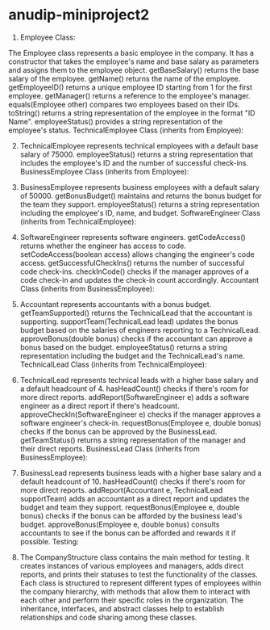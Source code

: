 # anudip-miniproject2
1. Employee Class:

The Employee class represents a basic employee in the company.
It has a constructor that takes the employee's name and base salary as parameters and assigns them to the employee object.
getBaseSalary() returns the base salary of the employee.
getName() returns the name of the employee.
getEmployeeID() returns a unique employee ID starting from 1 for the first employee.
getManager() returns a reference to the employee's manager.
equals(Employee other) compares two employees based on their IDs.
toString() returns a string representation of the employee in the format "ID Name".
employeeStatus() provides a string representation of the employee's status.
TechnicalEmployee Class (inherits from Employee):

2. TechnicalEmployee represents technical employees with a default base salary of 75000.
employeeStatus() returns a string representation that includes the employee's ID and the number of successful check-ins.
BusinessEmployee Class (inherits from Employee):

3. BusinessEmployee represents business employees with a default salary of 50000.
getBonusBudget() maintains and returns the bonus budget for the team they support.
employeeStatus() returns a string representation including the employee's ID, name, and budget.
SoftwareEngineer Class (inherits from TechnicalEmployee):

4. SoftwareEngineer represents software engineers.
getCodeAccess() returns whether the engineer has access to code.
setCodeAccess(boolean access) allows changing the engineer's code access.
getSuccessfulCheckIns() returns the number of successful code check-ins.
checkInCode() checks if the manager approves of a code check-in and updates the check-in count accordingly.
Accountant Class (inherits from BusinessEmployee):

5. Accountant represents accountants with a bonus budget.
getTeamSupported() returns the TechnicalLead that the accountant is supporting.
supportTeam(TechnicalLead lead) updates the bonus budget based on the salaries of engineers reporting to a TechnicalLead.
approveBonus(double bonus) checks if the accountant can approve a bonus based on the budget.
employeeStatus() returns a string representation including the budget and the TechnicalLead's name.
TechnicalLead Class (inherits from TechnicalEmployee):

6. TechnicalLead represents technical leads with a higher base salary and a default headcount of 4.
hasHeadCount() checks if there's room for more direct reports.
addReport(SoftwareEngineer e) adds a software engineer as a direct report if there's headcount.
approveCheckIn(SoftwareEngineer e) checks if the manager approves a software engineer's check-in.
requestBonus(Employee e, double bonus) checks if the bonus can be approved by the BusinessLead.
getTeamStatus() returns a string representation of the manager and their direct reports.
BusinessLead Class (inherits from BusinessEmployee):

7. BusinessLead represents business leads with a higher base salary and a default headcount of 10.
hasHeadCount() checks if there's room for more direct reports.
addReport(Accountant e, TechnicalLead supportTeam) adds an accountant as a direct report and updates the budget and team they support.
requestBonus(Employee e, double bonus) checks if the bonus can be afforded by the business lead's budget.
approveBonus(Employee e, double bonus) consults accountants to see if the bonus can be afforded and rewards it if possible.
Testing:

8. The CompanyStructure class contains the main method for testing.
It creates instances of various employees and managers, adds direct reports, and prints their statuses to test the functionality of the classes.
Each class is structured to represent different types of employees within the company hierarchy, with methods that allow them to interact with each other and perform their specific roles in the organization. The inheritance, interfaces, and abstract classes help to establish relationships and code sharing among these classes.
